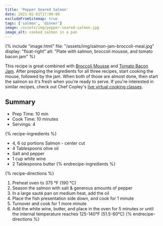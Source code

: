 ```yaml
---
title: 'Pepper Seared Salmon'
date: 2021-02-01T17:00:00
excludeFromSitemap: true
tags: ['salmon', 'dinner']
image: /assets/img/pepper-seared-salmon.jpg
image_alt: cooked salmon in a pan
---
```


{% include "image.html"
    file: "/assets/img/salmon-jam-broccoli-meal.jpg"
    display: "float-right"
    alt: "Plate with salmon, broccoli mousse, and tomato bacon jam"
%}

This recipe is great combined with [Broccoli Mousse](/recipes/2021/02/01/broccoli-mousse/) and [Tomato Bacon Jam](/recipes/2021/02/01/tomato-bacon-jam/). After prepping the ingredients for all three recipes, start cooking the mouse, followed by the jam. When both of those are almost done, then start the salmon so it's fresh when you're ready to serve. If you're interested in similar recipes, check out Chef Copley's <a href="https://www.yourdirtyapron.com/home" rel="noopener noreferrer">live virtual cooking classes</a>.

## Summary

- Prep Time: 10 min
- Cook Time: 10 minutes
- Servings: 4

{% recipe-ingredients %}
- 4, 6 oz portions Salmon - center cut
- 4 Tablespoons olive oil
- Salt and pepper
- 1 cup white wine
- 2 Tablespoons butter
{% endrecipe-ingredients %}

{% recipe-directions %}
1. Preheat oven to 375 °F (190 °C)
1. Season the salmon with salt & generous amounts of pepper
1. In a large sauté pan on medium heat, add the oil
1. Place the fish presentation side down, and cook for 1 minute
1. Turnover and cook for 1 more minute
1. Add the white wine, butter, and place in the oven for 5 minutes or until the internal temperature reaches 125-140°F (51.5-60°C)
{% endrecipe-directions %}
